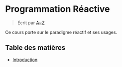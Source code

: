 # Programmation Réactive
> Écrit par [A~Z](https://github.com/AZ-0)

Ce cours porte sur le paradigme réactif et ses usages.

## Table des matières

- [Introduction](INTRODUCTION_FR.md)
